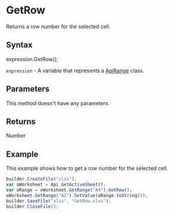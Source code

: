 # GetRow

Returns a row number for the selected cell.

## Syntax

expression.GetRow();

`expression` - A variable that represents a [ApiRange](../ApiRange.md) class.

## Parameters

This method doesn't have any parameters.

## Returns

Number

## Example

This example shows how to get a row number for the selected cell.

```javascript
builder.CreateFile("xlsx");
var oWorksheet = Api.GetActiveSheet();
var oRange = oWorksheet.GetRange("A9").GetRow();
oWorksheet.GetRange("A2").SetValue(oRange.toString());
builder.SaveFile("xlsx", "GetRow.xlsx");
builder.CloseFile();
```